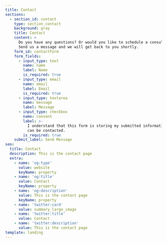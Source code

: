 ```yaml
---
title: Contact
sections:
  - section_id: contact
    type: section_contact
    background: gray
    title: Contact
    content: >
      Do you have any questions? Or would you like to schedule a consultation?
      Send us a message and we will get back to you shortly.
    form_id: contactForm
    form_fields:
      - input_type: text
        name: name
        label: Name
        is_required: true
      - input_type: email
        name: email
        label: Email
        is_required: true
      - input_type: textarea
        name: message
        label: Message
      - input_type: checkbox
        name: consent
        label: >-
          I understand that this form is storing my submitted information so I
          can be contacted.
        is_required: true
    submit_label: Send Message
seo:
  title: Contact
  description: This is the contact page
  extra:
    - name: 'og:type'
      value: website
      keyName: property
    - name: 'og:title'
      value: Contact
      keyName: property
    - name: 'og:description'
      value: This is the contact page
      keyName: property
    - name: 'twitter:card'
      value: summary_large_image
    - name: 'twitter:title'
      value: Contact
    - name: 'twitter:description'
      value: This is the contact page
template: landing
---
```

